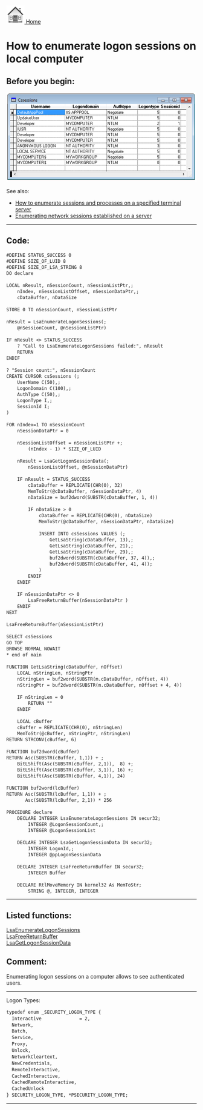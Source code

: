 [<img src="../images/home.png"> Home ](https://github.com/VFPX/Win32API)  

# How to enumerate logon sessions on local computer

## Before you begin:
![](../images/logonsessions.png)  

See also:

* [How to enumerate sessions and processes on a specified terminal server](sample_519.md)  
* [Enumerating network sessions established on a server](sample_505.md)  
  
***  


## Code:
```foxpro  
#DEFINE STATUS_SUCCESS 0
#DEFINE SIZE_OF_LUID 8
#DEFINE SIZE_OF_LSA_STRING 8
DO declare

LOCAL nResult, nSessionCount, nSessionListPtr,;
	nIndex, nSessionListOffset, nSessionDataPtr,;
	cDataBuffer, nDataSize
	
STORE 0 TO nSessionCount, nSessionListPtr

nResult = LsaEnumerateLogonSessions(;
	@nSessionCount, @nSessionListPtr)

IF nResult <> STATUS_SUCCESS
	? "Call to LsaEnumerateLogonSessions failed:", nResult
	RETURN
ENDIF

? "Session count:", nSessionCount
CREATE CURSOR csSessions (;
	UserName C(50),;
	LogonDomain C(100),;
	AuthType C(50),;
	LogonType I,;
	SessionId I;
)

FOR nIndex=1 TO nSessionCount
	nSessionDataPtr = 0
	
	nSessionListOffset = nSessionListPtr +;
		(nIndex - 1) * SIZE_OF_LUID
		
	nResult = LsaGetLogonSessionData(;
		nSessionListOffset, @nSessionDataPtr)
		
	IF nResult = STATUS_SUCCESS
		cDataBuffer = REPLICATE(CHR(0), 32)
		MemToStr(@cDataBuffer, nSessionDataPtr, 4)
		nDataSize = buf2dword(SUBSTR(cDataBuffer, 1, 4))
		
		IF nDataSize > 0
			cDataBuffer = REPLICATE(CHR(0), nDataSize)
			MemToStr(@cDataBuffer, nSessionDataPtr, nDataSize)
			
			INSERT INTO csSessions VALUES (;
				GetLsaString(cDataBuffer, 13),;
				GetLsaString(cDataBuffer, 21),;
				GetLsaString(cDataBuffer, 29),;
				buf2dword(SUBSTR(cDataBuffer, 37, 4)),;
				buf2dword(SUBSTR(cDataBuffer, 41, 4));
			)
		ENDIF
	ENDIF
		
	IF nSessionDataPtr <> 0
		LsaFreeReturnBuffer(nSessionDataPtr )
	ENDIF
NEXT

LsaFreeReturnBuffer(nSessionListPtr)

SELECT csSessions
GO TOP
BROWSE NORMAL NOWAIT
* end of main

FUNCTION GetLsaString(cDataBuffer, nOffset)
	LOCAL nStringLen, nStringPtr
	nStringLen = buf2word(SUBSTR(m.cDataBuffer, nOffset, 4))
	nStringPtr = buf2dword(SUBSTR(m.cDataBuffer, nOffset + 4, 4))

	IF nStringLen = 0
		RETURN ""
	ENDIF
	
	LOCAL cBuffer
	cBuffer = REPLICATE(CHR(0), nStringLen)
	MemToStr(@cBuffer, nStringPtr, nStringLen)
RETURN STRCONV(cBuffer, 6)

FUNCTION buf2dword(cBuffer)
RETURN Asc(SUBSTR(cBuffer, 1,1)) + ;
	BitLShift(Asc(SUBSTR(cBuffer, 2,1)),  8) +;
	BitLShift(Asc(SUBSTR(cBuffer, 3,1)), 16) +;
	BitLShift(Asc(SUBSTR(cBuffer, 4,1)), 24)

FUNCTION buf2word(lcBuffer)
RETURN Asc(SUBSTR(lcBuffer, 1,1)) + ;
       Asc(SUBSTR(lcBuffer, 2,1)) * 256

PROCEDURE declare
	DECLARE INTEGER LsaEnumerateLogonSessions IN secur32;
		INTEGER @LogonSessionCount,;
		INTEGER @LogonSessionList

	DECLARE INTEGER LsaGetLogonSessionData IN secur32;
		INTEGER LogonId,;
		INTEGER @ppLogonSessionData

	DECLARE INTEGER LsaFreeReturnBuffer IN secur32;
		INTEGER Buffer

	DECLARE RtlMoveMemory IN kernel32 As MemToStr;
		STRING @, INTEGER, INTEGER  
```  
***  


## Listed functions:
[LsaEnumerateLogonSessions](../libraries/secur32/LsaEnumerateLogonSessions.md)  
[LsaFreeReturnBuffer](../libraries/secur32/LsaFreeReturnBuffer.md)  
[LsaGetLogonSessionData](../libraries/secur32/LsaGetLogonSessionData.md)  

## Comment:
Enumerating logon sessions on a computer allows to see authenticated users.  
  
* * *  
Logon Types:  
```txt
typedef enum _SECURITY_LOGON_TYPE {   
  Interactive              = 2,  
  Network,  
  Batch,  
  Service,  
  Proxy,  
  Unlock,  
  NetworkCleartext,  
  NewCredentials,  
  RemoteInteractive,  
  CachedInteractive,  
  CachedRemoteInteractive,  
  CachedUnlock  
} SECURITY_LOGON_TYPE, *PSECURITY_LOGON_TYPE;
```
  
***  

